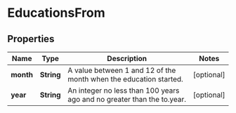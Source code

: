 

# EducationsFrom


## Properties

| Name | Type | Description | Notes |
|------------ | ------------- | ------------- | -------------|
|**month** | **String** | A value between 1 and 12 of the month when the education started. |  [optional] |
|**year** | **String** | An integer no less than 100 years ago and no greater than the to.year. |  [optional] |



